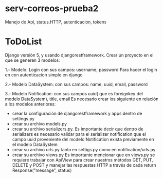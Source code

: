 # serv-correos-prueba2
Manejo de Api, status.HTTP, autenticacion, tokens

# ToDoList
Django versión 5, y usando djangorestframework.
Crear un proyecto en el que se generen 3 modelos:

1.- Modelo: Login
con sus campos: username, password
Para hacer el login en con autenticacion simple en django

2.- Modelo DataSystem:
con sus campos: name, uuid, email, password

3.- Modelo Notification:
con sus campos uuid( que es foreignkey del modelo DataSystem), title, email
Es necesario crear los siguiente en relación a los modelos anteriores:
- crear la configuración de djangorestframework y apps dentro de settings.py
- crear su archivo models.py
- crear su archivo serializers.py. Es importante decir que dentro de serializers es necesario validar para el serializer notification que el campo uuid proveniente del modelo Notification exista previamente en el modelo DataSystem
- crear su archivo urls.py tanto en settigs.py como en notification/urls.py
- crear su archivo views.py Es importante mencionar que en views.py se requiere trabajar con ApiView para crear nuestros métodos GET, PUT, DELETE y POST y manejar las respuestas HTTP a través de cada return Response("message", status)

